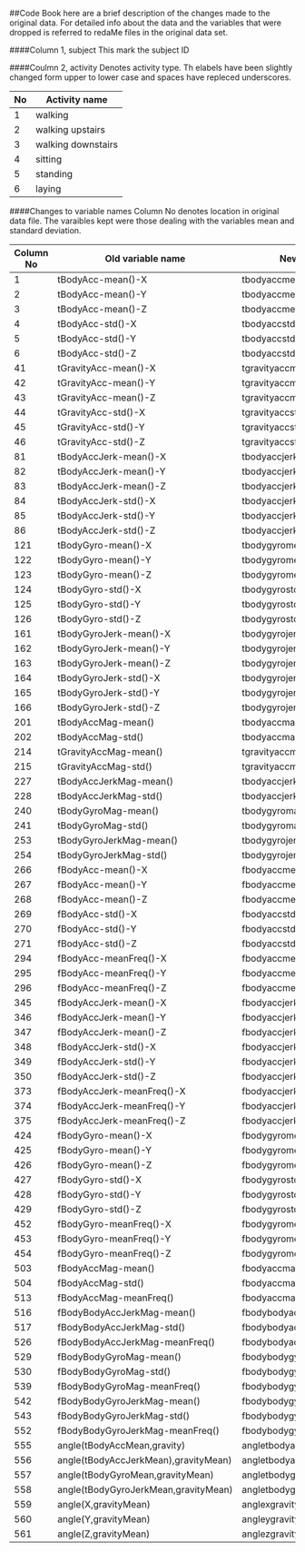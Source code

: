 ##Code Book
here are a brief description of the changes made to the original data. For detailed info about the data and the variables that were dropped is referred to redaMe files in the original data set.

####Column 1, subject
This mark the subject ID

####Coulmn 2, activity
Denotes activity type. Th elabels have been slightly changed form upper to lower case and spaces have repleced underscores.

No|Activity name
-|-----------------
1|walking
2|walking upstairs
3|walking downstairs
4|sitting
5|standing
6|laying

####Changes to variable names
Column No denotes location in original data file.
The varaibles kept were those dealing with the variables mean and standard deviation.

Column No|Old variable name|New variable name
-|-----------------|-------------------------
1|tBodyAcc-mean()-X|tbodyaccmeanx
2|tBodyAcc-mean()-Y|tbodyaccmeany
3|tBodyAcc-mean()-Z|tbodyaccmeanz
4|tBodyAcc-std()-X|tbodyaccstdx
5|tBodyAcc-std()-Y|tbodyaccstdy
6|tBodyAcc-std()-Z|tbodyaccstdz
41|tGravityAcc-mean()-X|tgravityaccmeanx
42|tGravityAcc-mean()-Y|tgravityaccmeany
43|tGravityAcc-mean()-Z|tgravityaccmeanz
44|tGravityAcc-std()-X|tgravityaccstdx
45|tGravityAcc-std()-Y|tgravityaccstdy
46|tGravityAcc-std()-Z|tgravityaccstdz
81|tBodyAccJerk-mean()-X|tbodyaccjerkmeanx
82|tBodyAccJerk-mean()-Y|tbodyaccjerkmeany
83|tBodyAccJerk-mean()-Z|tbodyaccjerkmeanz
84|tBodyAccJerk-std()-X|tbodyaccjerkstdx
85|tBodyAccJerk-std()-Y|tbodyaccjerkstdy
86|tBodyAccJerk-std()-Z|tbodyaccjerkstdz
121|tBodyGyro-mean()-X|tbodygyromeanx
122|tBodyGyro-mean()-Y|tbodygyromeany
123|tBodyGyro-mean()-Z|tbodygyromeanz
124|tBodyGyro-std()-X|tbodygyrostdx
125|tBodyGyro-std()-Y|tbodygyrostdy
126|tBodyGyro-std()-Z|tbodygyrostdz
161|tBodyGyroJerk-mean()-X|tbodygyrojerkmeanx
162|tBodyGyroJerk-mean()-Y|tbodygyrojerkmeany
163|tBodyGyroJerk-mean()-Z|tbodygyrojerkmeanz
164|tBodyGyroJerk-std()-X|tbodygyrojerkstdx
165|tBodyGyroJerk-std()-Y|tbodygyrojerkstdy
166|tBodyGyroJerk-std()-Z|tbodygyrojerkstdz
201|tBodyAccMag-mean()|tbodyaccmagmean
202|tBodyAccMag-std()|tbodyaccmagstd
214|tGravityAccMag-mean()|tgravityaccmagmean
215|tGravityAccMag-std()|tgravityaccmagstd
227|tBodyAccJerkMag-mean()|tbodyaccjerkmagmean
228|tBodyAccJerkMag-std()|tbodyaccjerkmagstd
240|tBodyGyroMag-mean()|tbodygyromagmean
241|tBodyGyroMag-std()|tbodygyromagstd
253|tBodyGyroJerkMag-mean()|tbodygyrojerkmagmean
254|tBodyGyroJerkMag-std()|tbodygyrojerkmagstd
266|fBodyAcc-mean()-X|fbodyaccmeanx
267|fBodyAcc-mean()-Y|fbodyaccmeany
268|fBodyAcc-mean()-Z|fbodyaccmeanz
269|fBodyAcc-std()-X|fbodyaccstdx
270|fBodyAcc-std()-Y|fbodyaccstdy
271|fBodyAcc-std()-Z|fbodyaccstdz
294|fBodyAcc-meanFreq()-X|fbodyaccmeanfreqx
295|fBodyAcc-meanFreq()-Y|fbodyaccmeanfreqy
296|fBodyAcc-meanFreq()-Z|fbodyaccmeanfreqz
345|fBodyAccJerk-mean()-X|fbodyaccjerkmeanx
346|fBodyAccJerk-mean()-Y|fbodyaccjerkmeany
347|fBodyAccJerk-mean()-Z|fbodyaccjerkmeanz
348|fBodyAccJerk-std()-X|fbodyaccjerkstdx
349|fBodyAccJerk-std()-Y|fbodyaccjerkstdy
350|fBodyAccJerk-std()-Z|fbodyaccjerkstdz
373|fBodyAccJerk-meanFreq()-X|fbodyaccjerkmeanfreqx
374|fBodyAccJerk-meanFreq()-Y|fbodyaccjerkmeanfreqy
375|fBodyAccJerk-meanFreq()-Z|fbodyaccjerkmeanfreqz
424|fBodyGyro-mean()-X|fbodygyromeanx
425|fBodyGyro-mean()-Y|fbodygyromeany
426|fBodyGyro-mean()-Z|fbodygyromeanz
427|fBodyGyro-std()-X|fbodygyrostdx
428|fBodyGyro-std()-Y|fbodygyrostdy
429|fBodyGyro-std()-Z|fbodygyrostdz
452|fBodyGyro-meanFreq()-X|fbodygyromeanfreqx
453|fBodyGyro-meanFreq()-Y|fbodygyromeanfreqy
454|fBodyGyro-meanFreq()-Z|fbodygyromeanfreqz
503|fBodyAccMag-mean()|fbodyaccmagmean
504|fBodyAccMag-std()|fbodyaccmagstd
513|fBodyAccMag-meanFreq()|fbodyaccmagmeanfreq
516|fBodyBodyAccJerkMag-mean()|fbodybodyaccjerkmagmean
517|fBodyBodyAccJerkMag-std()|fbodybodyaccjerkmagstd
526|fBodyBodyAccJerkMag-meanFreq()|fbodybodyaccjerkmagmeanfreq
529|fBodyBodyGyroMag-mean()|fbodybodygyromagmean
530|fBodyBodyGyroMag-std()|fbodybodygyromagstd
539|fBodyBodyGyroMag-meanFreq()|fbodybodygyromagmeanfreq
542|fBodyBodyGyroJerkMag-mean()|fbodybodygyrojerkmagmean
543|fBodyBodyGyroJerkMag-std()|fbodybodygyrojerkmagstd
552|fBodyBodyGyroJerkMag-meanFreq()|fbodybodygyrojerkmagmeanfreq
555|angle(tBodyAccMean,gravity)|angletbodyaccmeangravity
556|angle(tBodyAccJerkMean),gravityMean)|angletbodyaccjerkmeangravitymean
557|angle(tBodyGyroMean,gravityMean)|angletbodygyromeangravitymean
558|angle(tBodyGyroJerkMean,gravityMean)|angletbodygyrojerkmeangravitymean
559|angle(X,gravityMean)|anglexgravitymean
560|angle(Y,gravityMean)|angleygravitymean
561|angle(Z,gravityMean)|anglezgravitymean